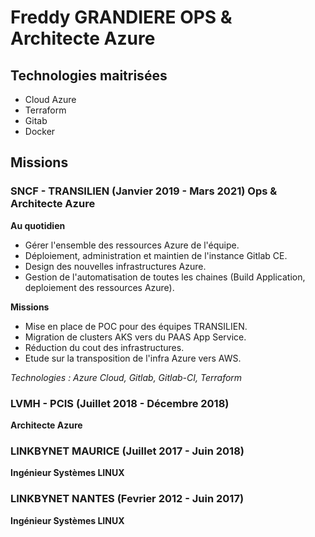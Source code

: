 # Freddy GRANDIERE OPS & Architecte Azure

## Technologies maitrisées

* Cloud Azure
* Terraform 
* Gitab
* Docker

## Missions

### SNCF - TRANSILIEN (Janvier 2019 - Mars 2021) Ops & Architecte Azure

**Au quotidien**

* Gérer l'ensemble des ressources Azure de l'équipe.
* Déploiement, administration et maintien de l'instance Gitlab CE.
* Design des nouvelles infrastructures Azure.
* Gestion de l'automatisation de toutes les chaines (Build Application, deploiement des ressources Azure).

**Missions**

* Mise en place de POC pour des équipes TRANSILIEN.
* Migration de clusters AKS vers du PAAS App Service.
* Réduction du cout des infrastructures.
* Etude sur la transposition de l'infra Azure vers AWS.

*Technologies : Azure Cloud, Gitlab, Gitlab-CI, Terraform*

### LVMH - PCIS (Juillet 2018 - Décembre 2018)
**Architecte Azure**

### LINKBYNET MAURICE (Juillet 2017 - Juin 2018)
**Ingénieur Systèmes LINUX**

### LINKBYNET NANTES (Fevrier 2012 - Juin 2017)

**Ingénieur Systèmes LINUX**
